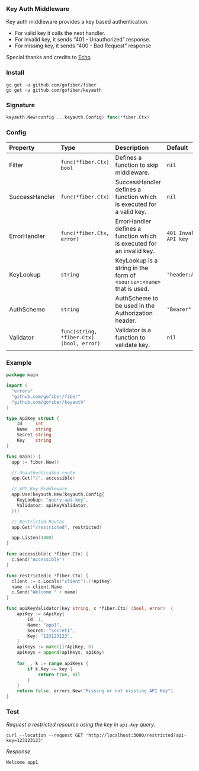 ### Key Auth Middleware
Key auth middleware provides a key based authentication.

+ For valid key it calls the next handler.
+ For invalid key, it sends “401 - Unauthorized” response.
+ For missing key, it sends “400 - Bad Request” response

Special thanks and credits to [Echo](https://echo.labstack.com/middleware/key-auth)

### Install
```
go get -u github.com/gofiber/fiber
go get -u github.com/gofiber/keyauth
```

### Signature
```go
keyauth.New(config ...keyauth.Config) func(*fiber.Ctx)
```

### Config
| Property | Type | Description | Default |
| :--- | :--- | :--- | :--- |
| Filter | `func(*fiber.Ctx) bool` | Defines a function to skip middleware. | `nil` |
| SuccessHandler | `func(*fiber.Ctx)` |  SuccessHandler defines a function which is executed for a valid key. | `nil` |
| ErrorHandler | `func(*fiber.Ctx, error)` | ErrorHandler defines a function which is executed for an invalid key. | `401 Invalid or expired API key` |
| KeyLookup | `string` | KeyLookup is a string in the form of `<source>:<name>` that is used. | `"header:Authorization"` |
| AuthScheme | `string` | AuthScheme to be used in the Authorization header. | `"Bearer"` |
| Validator | `func(string, *fiber.Ctx) (bool, error)` | Validator is a function to validate key. | `nil` |


### Example
```go
package main

import (
  "errors"
  "github.com/gofiber/fiber"
  "github.com/gofiber/keyauth"
)

type ApiKey struct {
	Id     int
	Name   string
	Secret string
	Key    string
}

func main() {
  app := fiber.New()

  // Unauthenticated route
  app.Get("/", accessible)

  // API Key Middleware
  app.Use(keyauth.New(keyauth.Config{
    KeyLookup: "query:api-key",
    Validator: apiKeyValidator,
  }))

  // Restricted Routes
  app.Get("/restricted", restricted)

  app.Listen(3000)
}

func accessible(c *fiber.Ctx) {
  c.Send("Accessible")
}

func restricted(c *fiber.Ctx) {
  client := c.Locals("client").(*ApiKey)
  name := client.Name
  c.Send("Welcome " + name)
}

func apiKeyValidator(key string, c *fiber.Ctx) (bool, error)  {
    apiKey := &ApiKey{
        Id: 1,
        Name: "app1",
        Secret: "secret1",
        Key: "123123123",
    }
    apiKeys := make([]*ApiKey, 0)
    apiKeys = append(apiKeys, apiKey)
    
    for _, k := range apiKeys {
        if k.Key == key {
            return true, nil
        }
    }
    return false, errors.New("Missing or not existing API Key")
}
```

### Test

_Request a restricted resource using the key in `api-key` query._
```
curl --location --request GET 'http://localhost:3000/restricted?api-key=123123123'
```
_Response_
```
Welcome app1
```